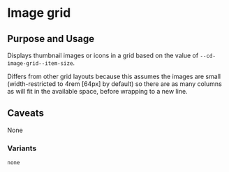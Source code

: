 # Image grid

## Purpose and Usage
Displays thumbnail images or icons in a grid based on the value of `--cd-image-grid--item-size`.

Differs from other grid layouts because this assumes the images are small
(width-restricted to 4rem [64px] by default) so there are as many columns as will fit in
the available space, before wrapping to a new line.


## Caveats
None

### Variants

```
none

```
